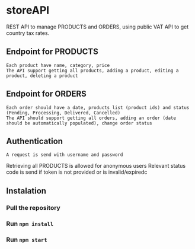 # storeAPI
REST API to manage PRODUCTS and ORDERS, using public VAT API to get country tax rates.

## Endpoint for PRODUCTS
	Each product have name, category, price
	The API support getting all products, adding a product, editing a product, deleting a product

## Endpoint for ORDERS
	Each order should have a date, products list (product ids) and status (Pending, Processing, Delivered, Cancelled)
	The API should support getting all orders, adding an order (date should be automatically populated), change order status

## Authentication
	A request is send with username and password
  Retrieving all PRODUCTS is allowed for anonymous users
  Relevant status code is send if token is not provided or is invalid/expiredс

## Instalation

### Pull the repository

### Run `npm install`

### Run `npm start`
